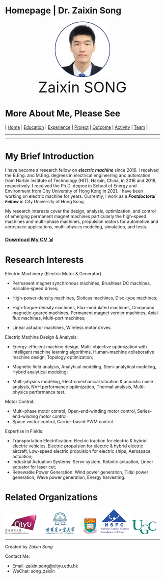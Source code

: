 # Homepage  |  Dr. Zaixin Song

<div align=center><img src="https://github.com/songzaixin/cv/raw/zxs-patch-cv/image/icon1.jpg" alt="image-icon1" style="zoom:25%;" /></div>

<center><font size=12> Zaixin SONG </font></center>

# More About Me, Please See

| [Home](https://songzaixin.github.io/cv/)  | [Education](https://songzaixin.github.io/cv-education/) | [Experience](https://songzaixin.github.io/cv-experience/) | [Project](https://songzaixin.github.io/cv-project/) | [Outcome](https://songzaixin.github.io/cv-outcome/) | [Activity](https://songzaixin.github.io/cv-activity/) | [Team](https://songzaixin.github.io/cv-team/) |

---

---


# My Brief Introduction

I have become a research fellow on ***electric machine*** since 2016. I received the B.Eng. and M.Eng. degrees in electrical engineering and automation from Harbin Institute of Technology (HIT), Harbin, China, in 2016 and 2018, respectively. I received the Ph.D. degree in School of Energy and Environment from City University of Hong Kong in 2021. I have been working on electric machine for years. Currently, I work as a ***Postdoctoral Fellow*** in City University of Hong Kong. 

My research interests cover the design, analysis, optimization, and control of emerging permanent magnet machines particularly the high-speed machines and multi-phase machines, propulsion motors for automotive and aerospace applications, multi-physics modeling, simulation, and tests.

### [<u>Download My CV</u> ⇲](https://drive.google.com/file/d/1ssM0pGFWX6SaiNCHqL9eUhrfuqQrdNe0/view)

# Research Interests

Electric Machinery (Electric Motor & Generator): 

* Permanent magnet synchronous machines, Brushless DC machines, Variable-speed drives; 

* High-power-density machines, Slotless machines, Disc-type machines; 

* High-torque-density machines, Flux-modulated machines, Compound magnetic-geared machines, Permanent magnet vernier machines, Axial-flux machines, Multi-port machines; 

* Linear actuator machines, Wireless motor drives. 

Electric Machine Design & Analysis: 

* Energy-efficient machine design, Multi-objective optimization with intelligent machine learning algorithms, Human-machine collaborative machine design, Topology optimization; 

* Magnetic field analysis, Analytical modeling, Semi-analytical modeling, Hybrid analytical modeling; 
* Multi-physics modeling, Electromechanical vibration & acoustic noise analysis, NVH performance optimization, Thermal analysis, Multi-physics performance test. 

Motor Control: 

* Multi-phase motor control, Open-end-winding motor control, Series-end-winding motor control; 
* Space vector control, Carrier-based PWM control. 

Expertise in Fields: 
* Transportation Electrification: Electric traction for electric & hybrid electric vehicles, Electric propulsion for electric & hybrid electric aircraft, Low-speed electric propulsion for electric ships, Aerospace actuation; 
* Industrial Actuation Systems: Servo system, Robotic actuation, Linear actuator for laser cut;
* Renewable Power Generation: Wind power generation, Tidal power generation, Wave power generation, Energy harvesting. 


# Related Organizations

<div align=left>
<img src="https://github.com/songzaixin/cv/raw/zxs-patch-cv/image/logo-cityu.png" alt="image-cityu" style="zoom:10%;" />
<img src="https://github.com/songzaixin/cv/raw/zxs-patch-cv/image/logo-hit.png" alt="image-hit" style="zoom:40%;" />
<img src="https://github.com/songzaixin/cv/raw/zxs-patch-cv/image/logo-hku.png" alt="image-hku" style="zoom:5%;" />
<img src="https://github.com/songzaixin/cv/raw/zxs-patch-cv/image/logo-nsfc.png" alt="image-nsfc" style="zoom:30%;" />
<img src="https://github.com/songzaixin/cv/raw/zxs-patch-cv/image/logo-ugc.png" alt="image-ugc" style="zoom:7.5%;" />
</div>

---

Created by *Zaixin Song*

Contact Me: 
* Email: zaixin.song@cityu.edu.hk
* WeChat: song_zaixin


